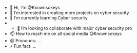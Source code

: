 - 👋 Hi, I’m @Knownsokeys
- 👀 I’m interested in creating more projects on cyber security 
- 🌱 I’m currently learning Cyber security 
- - 💞️ I’m looking to collaborate with major cyber security pro
- 📫 How to reach me on all social media @Knownsokeys
- 😄 Pronouns: ...
- ⚡ Fun fact: ...

<!---
Knownsokeys/Knownsokeys is a ✨ special ✨ repository because its `README.md` (this file) appears on your GitHub profile.
You can click the Preview link to take a look at your changes.
--->

